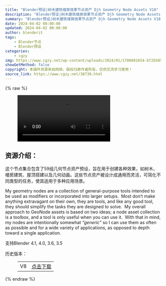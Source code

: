 ```yaml
---
title: "Blender预设|树木建筑楼房效果节点资产 Djh Geometry Node Assets V10"
description: "Blender预设|树木建筑楼房效果节点资产 Djh Geometry Node Assets V10"
summary: "Blender预设|树木建筑楼房效果节点资产 Djh Geometry Node Assets V10"
date: 2024-04-02 00:00:00
updated: 2024-04-02 00:00:00
author: blenderit
tags: 
    - Blender节点
    - Blender预设
categories:
    - cgzy
img: https://www.cgzy.net/wp-content/uploads/2024/01/1706081654-bf2b585aaeb7a04.webp
showGetMethod: false
copyright: 本插件资源来自网络，版权归原作者所有，仅供交流学习使用！
source_link: https://www.cgzy.net/38739.html
---
```


{% raw %}
<figure class="wp-block-video aligncenter"><video controls src="http://cloud.video.taobao.com/play/u/null/p/1/e/6/t/1/448090883904.mp4"></video></figure><div class="wp-block-pandastudio-title"><div class="title_style_01"><h2 id="h2-0">资源介绍：</h2></div></div><p class="is-style-text-indent-2em">这个节点集合包含了59组几何节点资产预设，旨在用于创建各种效果，如树木、楼房建筑、屋顶搭建以及几何动画。这些节点资产被设计成通用而灵活，可简化不同类型的任务，使其适用于多种应用场景。</p><p>My geometry nodes are a collection of general-purpose tools intended to be used as modifiers or incorporated into larger setups.  Most don’t make anything extravagant on their own, they are tools, and like any good tool, they should simplify the tasks they are designed to solve.  My overall approach to GeoNode assets is based on two ideas; a node asset collection is a toolbox, and a tool is only useful when you can use it.  With that in mind, my nodes are intentionally somewhat <em>“generic”</em> so I can use them as often as possible and for a wide variety of applications, as opposed to depth toward a single application.</p><div class="wp-block-pandastudio-tips"><div class="tip success "><p>支持Blender 4.1, 4.0, 3.6, 3.5</p>
</div></div><div class="wp-block-pandastudio-title"><div class="title_style_01"><p>历史版本：</p></div></div><figure class="wp-block-table has-medium-font-size"><table><tbody><tr><td>V8</td><td><a href="https://www.cgzy.net/go?_=ef87d7042baHR0cHM6Ly9wYW4uYmFpZHUuY29tL3MvMUxYMjVid1lkWDgyMkpQV24xcThWS0E%2FcHdkPXAzM2Q%3D" target="_blank">点击下载</a></td></tr></tbody></table></figure>
<div style="display: none">cgzy</div>
{% endraw %}
